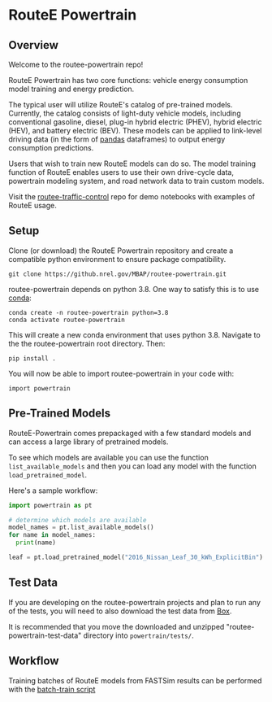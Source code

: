 # RouteE Powertrain

## Overview

Welcome to the routee-powertrain repo!

RouteE Powertrain has two core functions: vehicle energy consumption model training and energy prediction. 

The typical user will utilize RouteE's catalog of pre-trained models. Currently, the 
catalog consists of light-duty vehicle models, including conventional gasoline, diesel, plug-in hybrid electric (PHEV), 
hybrid electric (HEV), and battery electric (BEV). These models can be applied to link-level driving data (in the form 
of [pandas](https://pandas.pydata.org/) dataframes) to output energy consumption predictions.

Users that wish to train new RouteE models can do so. The model training function of RouteE enables users to use their 
own drive-cycle data, powertrain modeling system, and road network data to train custom models. 

Visit the [routee-traffic-control](https://github.nrel.gov/MBAP/routee-notebooks) repo for demo notebooks with examples of RouteE usage. 

## Setup
Clone (or download) the RouteE Powertrain repository and create a compatible python environment to ensure package compatibility.

`git clone https://github.nrel.gov/MBAP/routee-powertrain.git`

routee-powertrain depends on python 3.8. One way to satisfy this is to use [conda](https://conda.io/docs/):

```
conda create -n routee-powertrain python=3.8 
conda activate routee-powertrain
```

This will create a new conda environment that uses python 3.8. Navigate to the the routee-powertrain root directory. Then: 

```
pip install .
```

You will now be able to import routee-powertrain in your code with:
```
import powertrain
```

## Pre-Trained Models
RouteE-Powertrain comes prepackaged with a few standard models and can access a large library of pretrained models.

To see which models are available you can use the function `list_available_models` and then you can load any model
with the function `load_pretrained_model`. 

Here's a sample workflow:

```python
import powertrain as pt

# determine which models are available
model_names = pt.list_available_models()
for name in model_names:
  print(name)

leaf = pt.load_pretrained_model("2016_Nissan_Leaf_30_kWh_ExplicitBin")
```

## Test Data
If you are developing on the routee-powertrain projects and plan to run any of the tests, you will need to also download the test data from [Box](https://app.box.com/s/dm5w4mo56ej9jfmyo404kz98roz7jat7). 

It is recommended that you move the downloaded and unzipped "routee-powertrain-test-data" directory into `powertrain/tests/`.

## Workflow
Training batches of RouteE models from FASTSim results can be performed with the [batch-train script](https://github.nrel.gov/MBAP/routee-powertrain/tree/master/scripts/batch-train) 
